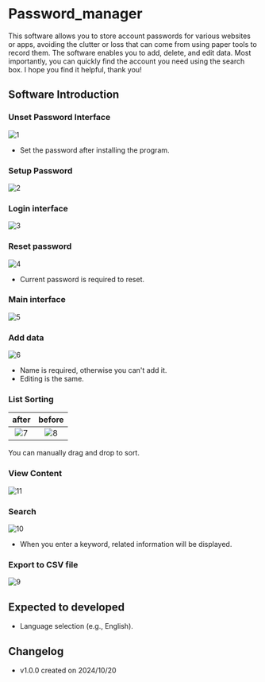 # Password_manager

This software allows you to store account passwords for various websites or apps, avoiding the clutter or loss that can come from using paper tools to record them. The software enables you to add, delete, and edit data. Most importantly, you can quickly find the account you need using the search box. I hope you find it helpful, thank you!

## Software Introduction

### Unset Password Interface
![1](Images/1.png)
* Set the password after installing the program.

### Setup Password
![2](Images/2.png)

### Login interface
![3](Images/3.png)

### Reset password
![4](Images/4.png)
* Current password is required to reset.

### Main interface
![5](Images/5.png)

### Add data
![6](Images/6.png)
* Name is required, otherwise you can't add it.
* Editing is the same.

### List Sorting
| after | before |
| :------: | :------: |
| ![7](Images/7.png) | ![8](Images/8.png) |

You can manually drag and drop to sort.

### View Content
![11](Images/11.png)

### Search
![10](Images/10.png)
* When you enter a keyword, related information will be displayed.

### Export to CSV file
![9](Images/9.png)

## Expected to developed
* Language selection (e.g., English).

## Changelog

* v1.0.0 created on 2024/10/20